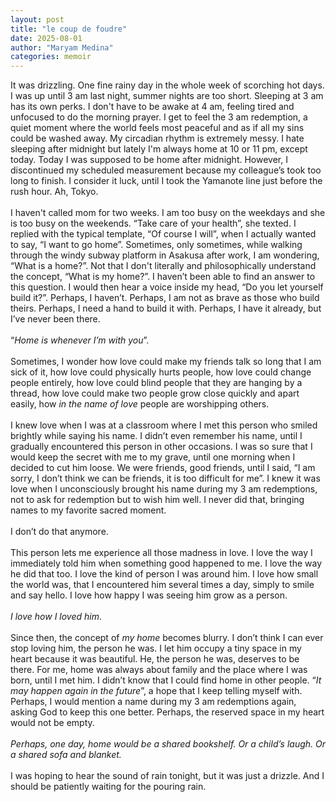```yaml
---
layout: post
title: "le coup de foudre"
date: 2025-08-01
author: "Maryam Medina"
categories: memoir
---
```



It was drizzling. One fine rainy day in the whole week of scorching hot days. I was up until 3 am last night, summer nights are too short. Sleeping at 3 am has its own perks. I don't have to be awake at 4 am, feeling tired and unfocused to do the morning prayer. I get to feel the 3 am redemption, a quiet moment where the world feels most peaceful and as if all my sins could be washed away. My circadian rhythm is extremely messy. I hate sleeping after midnight but lately I'm always home at 10 or 11 pm, except today. Today I was supposed to be home after midnight. However, I discontinued my scheduled measurement because my colleague’s took too long to finish. I consider it luck, until I took the Yamanote line just before the rush hour. Ah, Tokyo.<br>
<br>
I haven't called mom for two weeks. I am too busy on the weekdays and she is too busy on the weekends. “Take care of your health”, she texted. I replied with the typical template, “Of course I will”, when I actually wanted to say, “I want to go home”. Sometimes, only sometimes, while walking through the windy subway platform in Asakusa after work, I am wondering, “What is a home?”. Not that I don't literally and philosophically understand the concept, “What is my home?”. I haven’t been able to find an answer to this question. I would then hear a voice inside my head, “Do you let yourself build it?”. Perhaps, I haven’t. Perhaps, I am not as brave as those who build theirs. Perhaps, I need a hand to build it with. Perhaps, I have it already, but I’ve never been there.<br>
<br>
“*Home is whenever I’m with you*”.<br>
<br>
Sometimes, I wonder how love could make my friends talk so long that I am sick of it, how love could physically hurts people, how love could change people entirely, how love could blind people that they are hanging by a thread, how love could make two people grow close quickly and apart easily, how *in the name of love* people are worshipping others.<br>
<br>
I knew love when I was at a classroom where I met this person who smiled brightly while saying his name. I didn’t even remember his name, until I gradually encountered this person in other occasions. I was so sure that I would keep the secret with me to my grave, until one morning when I decided to cut him loose. We were friends, good friends, until I said, “I am sorry, I don’t think we can be friends, it is too difficult for me”. I knew it was love when I unconsciously brought his name during my 3 am redemptions, not to ask for redemption but to wish him well. I never did that, bringing names to my favorite sacred moment.<br>
<br>
I don’t do that anymore.<br>
<br>
This person lets me experience all those madness in love. I love the way I immediately told him when something good happened to me. I love the way he did that too. I love the kind of person I was around him. I love how small the world was, that I encountered him several times a day, simply to smile and say hello. I love how happy I was seeing him grow as a person.<br>
<br>
*I love how I loved him*.<br>
<br>
Since then, the concept of *my home* becomes blurry. I don’t think I can ever stop loving him, the person he was. I let him occupy a tiny space in my heart because it was beautiful. He, the person he was, deserves to be there. For me, home was always about family and the place where I was born, until I met him. I didn’t know that I could find home in other people. “*It may happen again in the future*”, a hope that I keep telling myself with. Perhaps, I would mention a name during my 3 am redemptions again, asking God to keep this one better. Perhaps, the reserved space in my heart would not be empty.<br>
<br>
*Perhaps, one day, home would be a shared bookshelf. Or a child’s laugh. Or a shared sofa and blanket.*<br>
<br>
I was hoping to hear the sound of rain tonight, but it was just a drizzle. And I should be patiently waiting for the pouring rain.